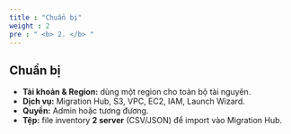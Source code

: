 ```yaml
---
title : "Chuẩn bị"
weight : 2
pre : " <b> 2. </b> "
---
```


## Chuẩn bị

- **Tài khoản & Region:** dùng một region cho toàn bộ tài nguyên.
- **Dịch vụ:** Migration Hub, S3, VPC, EC2, IAM, Launch Wizard.
- **Quyền:** Admin hoặc tương đương.
- **Tệp:** file inventory **2 server** (CSV/JSON) để import vào Migration Hub.
